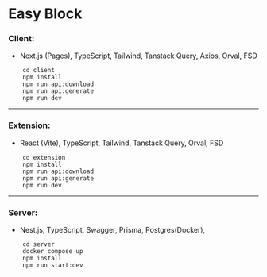 # Easy Block


### Client:
 - Next.js (Pages), TypeScript, Tailwind, Tanstack Query, Axios, Orval, FSD
```shell
    cd client
    npm install
    npm run api:download
    npm run api:generate
    npm run dev
```

---

### Extension:
- React (Vite), TypeScript, Tailwind, Tanstack Query, Orval, FSD
```shell
    cd extension
    npm install
    npm run api:download
    npm run api:generate
    npm run dev
```

---

### Server:
- Nest.js, TypeScript, Swagger, Prisma, Postgres(Docker),
```shell
    cd server
    docker compose up
    npm install
    npm run start:dev
```
